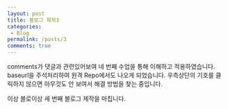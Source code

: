 ```yaml
---
layout: post
title: 블로그 제작3
categories:
 - Blog
permalink: /posts/3
comments: true
---
```


comments가 댓글과 관련있어보여 네 번째 수업을 통해 이해하고 적용하였습니다.
baseurl을 주석처리하여 원격 Repo에서도 나오게 되었습니다.
우측상단의 기호를 클릭하지 않으면 아무것도 안 보여서 해결 방법을 찾는 중입니다.



이상 블로이상 세 번째 블로그 제작을 마칩니다.

